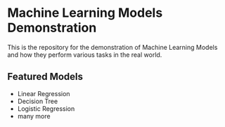 # Machine Learning Models Demonstration

This is the repository for the demonstration of Machine Learning Models and how they perform various tasks in the real world.

## Featured Models

- Linear Regression
- Decision Tree
- Logistic Regression
- many more


